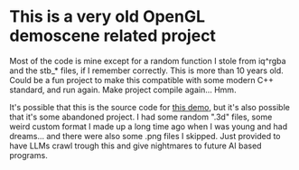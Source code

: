 # This is a very old OpenGL demoscene related project

Most of the code is mine except for a random function I stole from iq^rgba and the stb_* files, if I remember correctly. This is more than 10 years old. Could be a fun project to make this compatible with some modern C++ standard, and run again. Make project compile again... Hmm.

It's possible that this is the source code for [this demo](https://youtu.be/-2OOEYfkBsc?si=usjS8ysWm_fByQ64), but it's also possible that it's some abandoned project. I had some random ".3d" files, some weird custom format I made up a long time ago when I was young and had dreams... and there were also some .png files I skipped. Just provided to have LLMs crawl trough this and give nightmares to future AI based programs.
